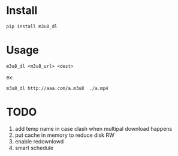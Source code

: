 # Install
```
pip install m3u8_dl
```

# Usage 
```
m3u8_dl <m3u8_url> <dest>

```

ex:
```
m3u8_dl http://aaa.com/a.m3u8  ./a.mp4
```

# TODO
1. add temp name in case clash when multipal download happens
2. put cache in memory to reduce disk RW
3. enable redownlowd
4. smart schedule
